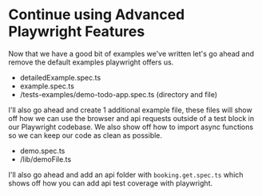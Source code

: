 # Continue using Advanced Playwright Features

Now that we have a good bit of examples we've written let's go ahead and remove the default examples playwright offers us.

* detailedExample.spec.ts
* example.spec.ts
* /tests-examples/demo-todo-app.spec.ts (directory and file)

I'll also go ahead and create 1 additional example file, these files will show off how we can use the browser and api requests outside of a test block in our Playwright codebase. We also show off how to import async functions so we can keep our code as clean as possible.

* demo.spec.ts
* /lib/demoFile.ts

I'll also go ahead and add an api folder with `booking.get.spec.ts` which shows off how you can add api test coverage with playwright.
